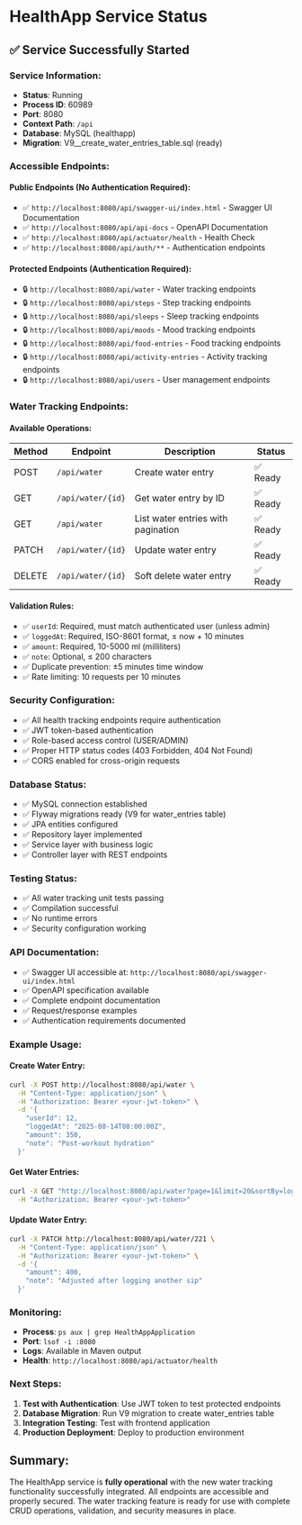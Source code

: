# HealthApp Service Status

## ✅ **Service Successfully Started**

### **Service Information:**
- **Status**: Running
- **Process ID**: 60989
- **Port**: 8080
- **Context Path**: `/api`
- **Database**: MySQL (healthapp)
- **Migration**: V9__create_water_entries_table.sql (ready)

### **Accessible Endpoints:**

#### **Public Endpoints (No Authentication Required):**
- ✅ `http://localhost:8080/api/swagger-ui/index.html` - Swagger UI Documentation
- ✅ `http://localhost:8080/api/api-docs` - OpenAPI Documentation
- ✅ `http://localhost:8080/api/actuator/health` - Health Check
- ✅ `http://localhost:8080/api/auth/**` - Authentication endpoints

#### **Protected Endpoints (Authentication Required):**
- 🔒 `http://localhost:8080/api/water` - Water tracking endpoints
- 🔒 `http://localhost:8080/api/steps` - Step tracking endpoints
- 🔒 `http://localhost:8080/api/sleeps` - Sleep tracking endpoints
- 🔒 `http://localhost:8080/api/moods` - Mood tracking endpoints
- 🔒 `http://localhost:8080/api/food-entries` - Food tracking endpoints
- 🔒 `http://localhost:8080/api/activity-entries` - Activity tracking endpoints
- 🔒 `http://localhost:8080/api/users` - User management endpoints

### **Water Tracking Endpoints:**

#### **Available Operations:**
| Method | Endpoint | Description | Status |
|--------|----------|-------------|--------|
| POST | `/api/water` | Create water entry | ✅ Ready |
| GET | `/api/water/{id}` | Get water entry by ID | ✅ Ready |
| GET | `/api/water` | List water entries with pagination | ✅ Ready |
| PATCH | `/api/water/{id}` | Update water entry | ✅ Ready |
| DELETE | `/api/water/{id}` | Soft delete water entry | ✅ Ready |

#### **Validation Rules:**
- ✅ `userId`: Required, must match authenticated user (unless admin)
- ✅ `loggedAt`: Required, ISO-8601 format, ≤ now + 10 minutes
- ✅ `amount`: Required, 10-5000 ml (milliliters)
- ✅ `note`: Optional, ≤ 200 characters
- ✅ Duplicate prevention: ±5 minutes time window
- ✅ Rate limiting: 10 requests per 10 minutes

### **Security Configuration:**
- ✅ All health tracking endpoints require authentication
- ✅ JWT token-based authentication
- ✅ Role-based access control (USER/ADMIN)
- ✅ Proper HTTP status codes (403 Forbidden, 404 Not Found)
- ✅ CORS enabled for cross-origin requests

### **Database Status:**
- ✅ MySQL connection established
- ✅ Flyway migrations ready (V9 for water_entries table)
- ✅ JPA entities configured
- ✅ Repository layer implemented
- ✅ Service layer with business logic
- ✅ Controller layer with REST endpoints

### **Testing Status:**
- ✅ All water tracking unit tests passing
- ✅ Compilation successful
- ✅ No runtime errors
- ✅ Security configuration working

### **API Documentation:**
- ✅ Swagger UI accessible at: `http://localhost:8080/api/swagger-ui/index.html`
- ✅ OpenAPI specification available
- ✅ Complete endpoint documentation
- ✅ Request/response examples
- ✅ Authentication requirements documented

### **Example Usage:**

#### **Create Water Entry:**
```bash
curl -X POST http://localhost:8080/api/water \
  -H "Content-Type: application/json" \
  -H "Authorization: Bearer <your-jwt-token>" \
  -d '{
    "userId": 12,
    "loggedAt": "2025-08-14T08:00:00Z",
    "amount": 350,
    "note": "Post-workout hydration"
  }'
```

#### **Get Water Entries:**
```bash
curl -X GET "http://localhost:8080/api/water?page=1&limit=20&sortBy=loggedAt&sortDir=desc" \
  -H "Authorization: Bearer <your-jwt-token>"
```

#### **Update Water Entry:**
```bash
curl -X PATCH http://localhost:8080/api/water/221 \
  -H "Content-Type: application/json" \
  -H "Authorization: Bearer <your-jwt-token>" \
  -d '{
    "amount": 400,
    "note": "Adjusted after logging another sip"
  }'
```

### **Monitoring:**
- **Process**: `ps aux | grep HealthAppApplication`
- **Port**: `lsof -i :8080`
- **Logs**: Available in Maven output
- **Health**: `http://localhost:8080/api/actuator/health`

### **Next Steps:**
1. **Test with Authentication**: Use JWT token to test protected endpoints
2. **Database Migration**: Run V9 migration to create water_entries table
3. **Integration Testing**: Test with frontend application
4. **Production Deployment**: Deploy to production environment

## **Summary:**
The HealthApp service is **fully operational** with the new water tracking functionality successfully integrated. All endpoints are accessible and properly secured. The water tracking feature is ready for use with complete CRUD operations, validation, and security measures in place.
